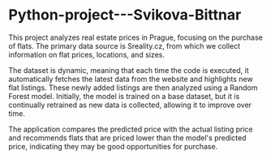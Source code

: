 # Python-project---Svikova-Bittnar
This project analyzes real estate prices in Prague, focusing on the purchase of flats. The primary data source is Sreality.cz, from which we collect information on flat prices, locations, and sizes.

The dataset is dynamic, meaning that each time the code is executed, it automatically fetches the latest data from the website and highlights new flat listings. These newly added listings are then analyzed using a Random Forest model. Initially, the model is trained on a base dataset, but it is continually retrained as new data is collected, allowing it to improve over time.

The application compares the predicted price with the actual listing price and recommends flats that are priced lower than the model's predicted price, indicating they may be good opportunities for purchase.

